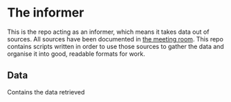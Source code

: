 # The informer

This is the repo acting as an informer, which means it takes data out of sources. All sources have been documented in [the meeting room](https://github.com/dataishuman/themeetingroom). This repo contains scripts written in order to use those sources to gather the data and organise it into good, readable formats for work.

## Data

Contains the data retrieved
